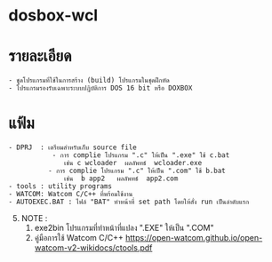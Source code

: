 # dosbox-wcl
# รายละเอียด
    - ชุุดโปรแกรมที่ใช้ในการสร้าง (build) โปรแกรมในชุดฝึกหัด
    - โปรแกรมรองรับเฉพาะระบบปฎิบัติการ DOS 16 bit หรือ DOXBOX
    
# แฟ้ม
    - DPRJ  : เตรียมสำหรับเก็บ source file 
               - การ complie โปรแกรม ".c" ให้เป็น ".exe" ใช้ c.bat
                  เช่น c wcloader  ผลลัพทธ์  wcloader.exe 
              - การ complie โปรแกรม ".c" ให้เป็น ".com" ใช้ b.bat
                  เช่น  b app2   ผลลัพทธ์  app2.com
    - tools : utility programs
    - WATCOM: Watcom C/C++ ที่พร้อมใช้งาน
    - AUTOEXEC.BAT : ไฟล์ "BAT" ทำหน้าที่ set path โดยให้สั่ง run เป็นลำดับแรก
      
 5. NOTE :
     1. exe2bin โปรแกรมที่ทำหน้าที่แปลง ".EXE" ให้เป็น ".COM"
     2. คู่มือการใช้ Watcom C/C++ https://open-watcom.github.io/open-watcom-v2-wikidocs/ctools.pdf
  
